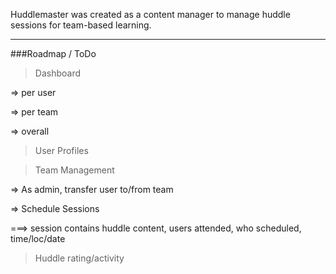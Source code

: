 Huddlemaster was created as a content manager to manage huddle sessions for team-based learning.

---

###Roadmap / ToDo
 > Dashboard

  => per user

  => per team

  => overall
 
 > User Profiles

 > Team Management

  => As admin, transfer user to/from team 

  => Schedule Sessions

  ===> session contains huddle content, users attended, who scheduled, time/loc/date

 > Huddle rating/activity